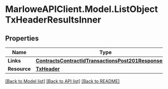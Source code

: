 # MarloweAPIClient.Model.ListObjectTxHeaderResultsInner

## Properties

Name | Type | Description | Notes
------------ | ------------- | ------------- | -------------
**Links** | [**ContractsContractIdTransactionsPost201ResponseLinks**](ContractsContractIdTransactionsPost201ResponseLinks.md) |  | 
**Resource** | [**TxHeader**](TxHeader.md) |  | 

[[Back to Model list]](../README.md#documentation-for-models) [[Back to API list]](../README.md#documentation-for-api-endpoints) [[Back to README]](../README.md)


